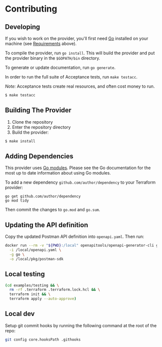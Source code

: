 # Contributing

## Developing

If you wish to work on the provider, you'll first need
[Go](http://www.golang.org) installed on your machine (see
[Requirements](#requirements) above).

To compile the provider, run `go install`. This will build the provider and put
the provider binary in the `$GOPATH/bin` directory.

To generate or update documentation, run `go generate`.

In order to run the full suite of Acceptance tests, run `make testacc`.

_Note:_ Acceptance tests create real resources, and often cost money to run.

```sh
$ make testacc
```

## Building The Provider

1. Clone the repository
1. Enter the repository directory
1. Build the provider:

```sh
$ make install
```

## Adding Dependencies

This provider uses [Go modules](https://github.com/golang/go/wiki/Modules).
Please see the Go documentation for the most up to date information about using
Go modules.

To add a new dependency `github.com/author/dependency` to your Terraform
provider:

```
go get github.com/author/dependency
go mod tidy
```

Then commit the changes to `go.mod` and `go.sum`.

## Updating the API definition

Copy the updated Postman API definition into `openapi.yaml`. Then run:

```bash
docker run --rm -v "${PWD}:/local" openapitools/openapi-generator-cli generate \
  -i /local/openapi.yaml \
  -g go \
  -o /local/pkg/postman-sdk
```

## Local testing

```bash
(cd examples/testing && \
  rm -rf .terraform .terraform.lock.hcl && \
  terraform init && \
  terraform apply --auto-approve)
```

## Local dev

Setup git commit hooks by running the following command at the root of the repo:

```sh
git config core.hooksPath .githooks
```
